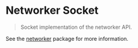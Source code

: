# Networker Socket

> Socket implementation of the networker API.

See the [networker](../networker) package for more information.
